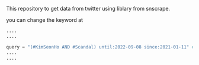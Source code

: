 This repository to get data from twitter using liblary from snscrape.

you can change the keyword at 

```python
....
....

query = "(#KimSeonHo AND #Scandal) until:2022-09-08 since:2021-01-11" #Change the keyword at here!
....
....
```
